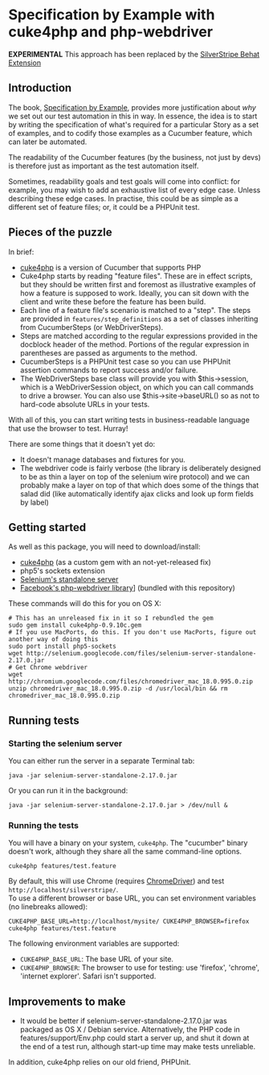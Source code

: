 # Specification by Example with cuke4php and php-webdriver

**EXPERIMENTAL** This approach has been replaced by the [SilverStripe Behat Extension](https://github.com/silverstripe-labs/silverstripe-behat-extension/)

## Introduction

The book, [Specification by Example](http://specificationbyexample.com/key_ideas.html), provides more justification about _why_ we set out our test automation in this in way.  In essence, the idea is to start by writing the specification of what's required for a particular Story as a set of examples, and to codify those examples as a Cucumber feature, which can later be automated.

The readability of the Cucumber features (by the business, not just by devs) is therefore just as important as the test automation itself.

Sometimes, readability goals and test goals will come into conflict: for example, you may wish to add an exhaustive list of every edge case.  Unless describing these edge cases.  In practise, this could be as simple as a different set of feature files; or, it could be a PHPUnit test.

## Pieces of the puzzle

In brief:

 * [cuke4php](https://github.com/olbrich/cuke4php) is a version of Cucumber that supports PHP
 * Cuke4php starts by reading "feature files".  These are in effect scripts, but they should be written first and foremost as illustrative examples of how a feature is supposed to work.  Ideally, you can sit down with the client and write these before the feature has been build.
 * Each line of a feature file's scenario is matched to a "step".  The steps are provided in `features/step_definitions` as a set of classes inheriting from CucumberSteps (or WebDriverSteps).
 * Steps are matched according to the regular expressions provided in the docblock header of the method.  Portions of the regular expression in parentheses are passed as arguments to the method.
 * CucumberSteps is a PHPUnit test case so you can use PHPUnit assertion commands to report success and/or failure.
 * The WebDriverSteps base class will provide you with $this->session, which is a WebDriverSession object, on which you can call commands to drive a browser.  You can also use $this->site->baseURL() so as not to hard-code absolute URLs in your tests.

With all of this, you can start writing tests in business-readable language that use the browser to test. Hurray!

There are some things that it doesn't yet do:

 * It doesn't manage databases and fixtures for you.
 * The webdriver code is fairly verbose (the library is deliberately designed to be as thin a layer on top of the selenium wire protocol) and we can probably make a layer on top of that which does some of the things that salad did (like automatically identify ajax clicks and look up form fields by label)

## Getting started

As well as this package, you will need to download/install:

 * [cuke4php](https://github.com/olbrich/cuke4php) (as a custom gem with an not-yet-released fix) 
 * php5's sockets extension
 * [Selenium's standalone server](http://code.google.com/p/selenium/downloads/list)
 * [Facebook's php-webdriver library](https://github.com/facebook/php-webdriver)] (bundled with this repository)

These commands will do this for you on OS X:

	# This has an unreleased fix in it so I rebundled the gem
	sudo gem install cuke4php-0.9.10c.gem
	# If you use MacPorts, do this. If you don't use MacPorts, figure out another way of doing this
	sudo port install php5-sockets
	wget http://selenium.googlecode.com/files/selenium-server-standalone-2.17.0.jar
	# Get Chrome webdriver
	wget http://chromium.googlecode.com/files/chromedriver_mac_18.0.995.0.zip
	unzip chromedriver_mac_18.0.995.0.zip -d /usr/local/bin && rm chromedriver_mac_18.0.995.0.zip

## Running tests

### Starting the selenium server

You can either run the server in a separate Terminal tab:

	java -jar selenium-server-standalone-2.17.0.jar

Or you can run it in the background:

	java -jar selenium-server-standalone-2.17.0.jar > /dev/null &

### Running the tests

You will have a binary on your system, `cuke4php`.  The "cucumber" binary doesn't work, although they share all the same command-line options.

	cuke4php features/test.feature

By default, this will use Chrome (requires [ChromeDriver](http://code.google.com/p/selenium/wiki/ChromeDriver)) and test	`http://localhost/silverstripe/`.  
To use a different browser or base URL, you can set environment variables (no linebreaks allowed):

	CUKE4PHP_BASE_URL=http://localhost/mysite/ CUKE4PHP_BROWSER=firefox cuke4php features/test.feature

The following environment variables are supported:

 * `CUKE4PHP_BASE_URL`: The base URL of your site.
 * `CUKE4PHP_BROWSER`: The browser to use for testing: use 'firefox', 'chrome', 'internet explorer'.  Safari isn't supported.

## Improvements to make
	
 * It would be better if selenium-server-standalone-2.17.0.jar was packaged as OS X / Debian service.  Alternatively, the PHP code in features/support/Env.php could start a server up, and shut it down at the end of a test run, although start-up time may make tests unreliable.

In addition, cuke4php relies on our old friend, PHPUnit.